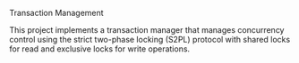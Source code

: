 Transaction Management

This project implements a transaction manager that manages concurrency control using the strict two-phase locking (S2PL) protocol with shared locks for read and exclusive locks for write operations.
